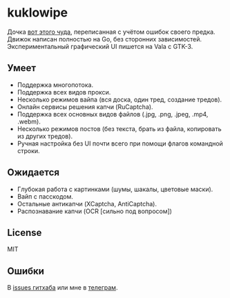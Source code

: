 # kuklowipe
Дочка [вот этого чуда](https://github.com/neuroliptica/traumatic), переписанная с учётом ошибок своего предка. Движок написан полностью на Go, без сторонних зависимостей. Экспериментальный графический UI пишется на Vala с GTK-3.

## Умеет
- Поддержка многопотока.
- Поддержка всех видов прокси.
- Несколько режимов вайпа (вся доска, один тред, создание тредов).
- Онлайн сервисы решения капчи (RuCaptcha).
- Поддержка всех основных видов файлов (.jpg, .png, .jpeg, .mp4, .webm).
- Несколько режимов постов (без текста, брать из файла, копировать из других тредов).
- Ручная настройка без UI почти всего при помощи флагов командной строки.

## Ожидается
- Глубокая работа с картинками (шумы, шакалы, цветовые маски).
- Вайп с пасскодом.
- Остальные антикапчи (XCaptcha, AntiCaptcha).
- Распознавание капчи (OCR [сильно под вопросом])

## License
MIT

## Ошибки
В [issues гитхаба](https://github.com/neuroliptica/kuklowipe/issues) или мне в [телеграм](https://t.me/seharehare).
